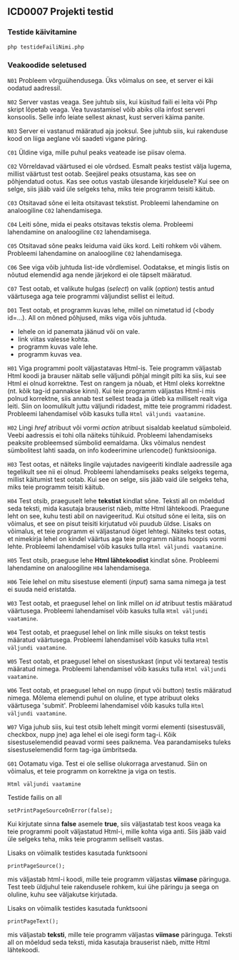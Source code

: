 ## ICD0007 Projekti testid

### Testide käivitamine
`php testideFailiNimi.php`

### Veakoodide seletused

`N01` Probleem võrguühendusega. Üks võimalus on see, et server ei käi oodatud aadressil.

`N02` Server vastas veaga. See juhtub siis, kui küsitud faili ei leita või Php skript lõpetab veaga.
Vea tuvastamisel võib abiks olla infost serveri konsoolis. Selle info leiate sellest aknast, kust serveri käima panite.

`N03` Server ei vastanud määratud aja jooksul. See juhtub siis, kui rakenduse kood on liiga aeglane või saadeti vigane päring.

`C01` Üldine viga, mille puhul peaks veateade ise piisav olema.

`C02` Võrreldavad väärtused ei ole võrdsed. Esmalt peaks testist välja lugema, millist väärtust test ootab. Seejärel peaks otsustama, kas see on põhjendatud ootus. Kas see ootus vastab ülesande kirjeldusele? Kui see on selge, siis jääb vaid üle selgeks teha, miks teie programm teisiti käitub.

`C03` Otsitavad sõne ei leita otsitavast tekstist. Probleemi lahendamine on analoogiline `C02` lahendamisega.

`C04` Leiti sõne, mida ei peaks otsitavas tekstis olema. Probleemi lahendamine on analoogiline `C02` lahendamisega.

`C05` Otsitavad sõne peaks leiduma vaid üks kord. Leiti rohkem või vähem. Probleemi lahendamine on analoogiline `C02` lahendamisega.

`C06` See viga võib juhtuda list-ide võrdlemisel. Oodatakse, et mingis listis on nõutud elemendid aga nende järjekord ei ole täpselt määratud.

`C07` Test ootab, et valikute hulgas (_select_) on valik (_option_) testis antud väärtusega aga teie programmi väljundist sellist ei leitud.

`D01` Test ootab, et programm kuvas lehe, millel on nimetatud id (<body id=...). All on mõned põhjused, miks viga võis juhtuda.
- lehele on id panemata jäänud või on vale.
- link viitas valesse kohta.
- programm kuvas vale lehe.
- programm kuvas vea.

`H01` Viga programmi poolt väljastatavas Html-is. Teie programm väljastab Html koodi ja brauser näitab selle väljundi põhjal mingit pilti ka siis, kui see Html ei olnud korrektne. Test on rangem ja nõuab, et Html oleks korrektne (nt. kõik tag-id pannakse kinni). Kui teie programm väljastas Html-i mis polnud korrektne, siis annab test sellest teada ja ütleb ka milliselt realt viga leiti. Siin on loomulikult juttu väljundi ridadest, mitte teie programmi ridadest. Probleemi lahendamisel võib kasuks tulla `Html väljundi vaatamine`.

`H02` Lingi _href_ atribuut või vormi _action_ atribuut sisaldab keelatud sümboleid. Veebi aadressis ei tohi olla näiteks tühikuid. Probleemi lahendamiseks peaksite probleemsed sümbolid eemaldama. Üks võimalus nendest sümbolitest lahti saada, on info kodeerimine urlencode() funktsiooniga.

`H03` Test ootas, et näiteks lingile vajutades navigeeriti kindlale aadressile aga tegelikult see nii ei olnud. Probleemi lahendamiseks peaks selgeks tegema, millist käitumist test ootab. Kui see on selge, siis jääb vaid üle selgeks teha, miks teie programm teisiti käitub.

`H04` Test otsib, praeguselt lehe __tekstist__ kindlat sõne. Teksti all on mõeldud seda teksti, mida kasutaja brauserist näeb, mitte Html lähtekoodi. Praegune leht on see, kuhu testi abil on navigeeritud. Kui otsitud sõne ei leita, siis on võimalus, et see on pisut teisiti kirjutatud või puudub üldse. Lisaks on võimalus, et teie programm ei väljastanud õiget lehtegi. Näiteks test ootas, et nimekirja lehel on kindel väärtus aga teie programm näitas hoopis vormi lehte. Probleemi lahendamisel võib kasuks tulla `Html väljundi vaatamine`.

`H05` Test otsib, praeguse lehe __Html lähtekoodist__ kindlat sõne. Probleemi lahendamine on analoogiline `H04` lahendamisega.

`H06` Teie lehel on mitu sisestuse elementi (_input_) sama sama nimega ja test ei suuda neid eristatda. 

`W03` Test ootab, et praegusel lehel on link millel on _id_ atribuut testis määratud väärtusega.
Probleemi lahendamisel võib kasuks tulla `Html väljundi vaatamine`.

`W04` Test ootab, et praegusel lehel on link mille sisuks on tekst testis määratud väärtusega.
Probleemi lahendamisel võib kasuks tulla `Html väljundi vaatamine`.

`W05` Test ootab, et praegusel lehel on sisestuskast (input või textarea) testis määratud nimega.
Probleemi lahendamisel võib kasuks tulla `Html väljundi vaatamine`.

`W06` Test ootab, et praegusel lehel on nupp (input või button) testis määratud nimega.
Mõlema elemendi puhul on oluline, et type atribuut oleks väärtusega 'submit'.
Probleemi lahendamisel võib kasuks tulla `Html väljundi vaatamine`.

`W07` Viga juhub siis, kui test otsib lehelt mingit vormi elementi (sisestusväli, checkbox, nupp jne) aga lehel ei ole isegi form tag-i. Kõik sisestuselemendid peavad vormi sees paiknema. Vea parandamiseks tuleks sisestuselemendid form tag-iga ümbritseda.

`G01` Ootamatu viga. Test ei ole sellise olukorraga arvestanud. Siin on võimalus, et teie programm on korrektne ja viga on testis.

`Html väljundi vaatamine`  

Testide failis on all

    setPrintPageSourceOnError(false);

Kui kirjutate sinna **false** asemele **true**, siis väljastatab test koos veaga ka teie programmi poolt väljastatud Html-i, mille kohta viga anti. Siis jääb vaid üle selgeks teha, miks teie programm selliselt vastas.

Lisaks on võimalik testides kasutada funktsooni 

    printPageSource();

mis väljastab html-i koodi, mille teie programm väljastas **viimase** päringuga. Test teeb üldjuhul teie rakendusele rohkem, kui ühe päringu ja seega on oluline, kuhu see väljakutse kirjutada.

Lisaks on võimalik testides kasutada funktsooni

    printPageText();

mis väljastab **teksti**, mille teie programm väljastas **viimase** päringuga. Teksti all on mõeldud seda teksti, mida kasutaja brauserist näeb, mitte Html lähtekoodi.
